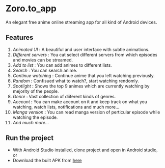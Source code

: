 # Zoro.to_app
An elegant free anime online streaming app for all kind of Android devices.

## Features
1. *Animated UI* : A beautiful and user interface with subtle animations.
2. *Different servers* : You cat select different servers from which episodes and movies can be streamed.
3. *Add to list* : You can add animes to different lists.
4. *Search* : You can search anime.
5. *Continue watching* : Continue anime that you left watching previously.
6. *Random* : Confisued what to watch?, start watching rendomly.
7. *Spotlight* : Shows the top 9 animes which are currently watching by mejority of the people.
8. *Genre* : Vast collection of diiferent kinds of genres.
9. *Account* : You can make account on it and keep track on what you watching, watch lists, notifications and much more...
10. *Manga version* : You can read manga version of perticular episode while watching the episode.
11. *And much more...*


## Run the project
- With Android Studio installed, clone project and open in Android studio, 
or
- Download the built APK from [here](https://github.com/Rushil-Patel-11011/Zoro.to_app/blob/main/Apk/base.apk)
